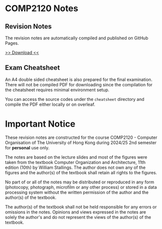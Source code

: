 # COMP2120 Notes

## Revision Notes

The revision notes are automatically compiled and published on GitHub Pages.

[>> Download <<](https://shingzhanho.github.io/COMP2120-Notes/)

## Exam Cheatsheet

An A4 double sided cheatsheet is also prepared for the final examination.
There will not be compiled PDF for downloading since the compilation for the cheatsheet
requires minimal environment setup.

You can access the source codes under the `cheatsheet` directory and compile the
PDF either locally or on overleaf.

# Important Notice

These revision notes are constructed for the course COMP2120 - Computer Organisation
of The University of Hong Kong during 2024/25 2nd semester for **personal** use only.

The notes are based on the lecture slides and most of the figures were taken from the
textbook Computer Organization and Architecture, 11th edition (10th) by William Stallings.
The author does not own any of the figures and the author(s) of the textbook shall
retain all rights to the figures.

No part of or all of the notes may be distributed or reproduced in any form (photocopy,
photograph, microfilm or any other process) or stored in a data processing system
without the written permission of the author and the author(s) of the textbook.

The author(s) of the textbook shall not be held responsible for any errors or omissions
in the notes. Opinions and views expressed in the notes are solely the author's and
do not represent the views of the author(s) of the textbook.